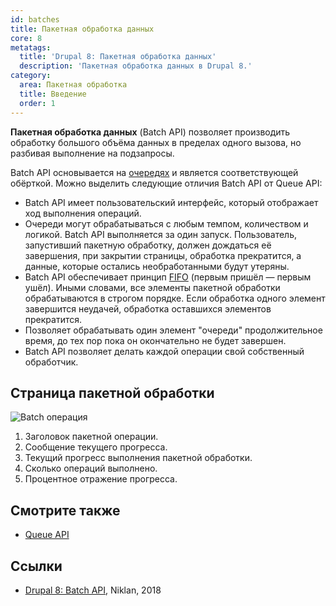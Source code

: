 ```yaml
---
id: batches
title: Пакетная обработка данных
core: 8
metatags:
  title: 'Drupal 8: Пакетная обработка данных'
  description: 'Пакетная обработка данных в Drupal 8.'
category:
  area: Пакетная обработка
  title: Введение
  order: 1
---
```


**Пакетная обработка данных** (Batch API) позволяет производить обработку большого объёма данных в пределах одного вызова, но разбивая выполнение на подзапросы.

Batch API основывается на [очередях](../queues/index.md) и является соответствующей обёрткой. Можно выделить следующие отличия Batch API от Queue API:

- Batch API имеет пользовательский интерфейс, который отображает ход выполнения операций.
- Очереди могут обрабатываться с любым темпом, количеством и логикой. Batch API выполняется за один запуск. Пользователь, запустивший пакетную обработку, должен дождаться её завершения, при закрытии страницы, обработка прекратится, а данные, которые остались необработанными будут утеряны. 
- Batch API обеспечивает принцип [FIFO](https://ru.wikipedia.org/wiki/FIFO) (первым пришёл — первым ушёл). Иными словами, все элементы пакетной обработки обрабатываются в строгом порядке. Если обработка одного элемент завершится неудачей, обработка оставшихся элементов прекратится.
- Позволяет обрабатывать один элемент "очереди" продолжительное время, до тех пор пока он окончательно не будет завершен.
- Batch API позволяет делать каждой операции свой собственный обработчик.

## Страница пакетной обработки

![Batch операция](https://i.imgur.com/lftVGWt.png)

1. Заголовок пакетной операции.
1. Сообщение текущего прогресса.
1. Текущий прогресс выполнения пакетной обработки.
1. Сколько операций выполнено.
1. Процентное отражение прогресса. 

## Смотрите также

- [Queue API](../queues/index.md)

## Ссылки

- [Drupal 8: Batch API](https://niklan.net/blog/192), Niklan, 2018
